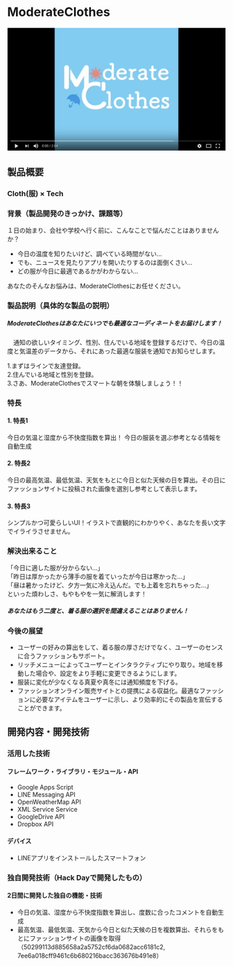 
# ModerateClothes

[![Product Name](thumbnail.png)](https://youtu.be/l51pYL7iX4g)

## 製品概要
### Cloth(服) × Tech

### 背景（製品開発のきっかけ、課題等）
１日の始まり、会社や学校へ行く前に、こんなことで悩んだことはありませんか？
- 今日の温度を知りたいけど、調べている時間がない…
- でも、ニュースを見たりアプリを開いたりするのは面倒くさい…
- どの服が今日に最適であるかがわからない…

あなたのそんなお悩みは、ModerateClothesにお任せください。

### 製品説明（具体的な製品の説明）
##### ModerateClothesはあなたにいつでも最適なコーディネートをお届けします！  

　通知の欲しいタイミング、性別、住んでいる地域を登録するだけで、今日の温度と気温差のデータから、それにあった最適な服装を通知でお知らせします。

1.まずはラインで友達登録。  
2.住んでいる地域と性別を登録。  
3.さあ、ModerateClothesでスマートな朝を体験しましょう！！

### 特長

#### 1. 特長1
今日の気温と湿度から不快度指数を算出！  今日の服装を選ぶ参考となる情報を自動生成

#### 2. 特長2
今日の最高気温、最低気温、天気をもとに今日と似た天候の日を算出。その日にファッションサイトに投稿された画像を選別し参考として表示します。

#### 3. 特長3
シンプルかつ可愛らしいUI！イラストで直観的にわかりやく、あなたを長い文字でイライラさせません。

### 解決出来ること
「今日に適した服が分からない…」  
「昨日は厚かったから薄手の服を着ていったが今日は寒かった…」  
「昼は暑かったけど、夕方一気に冷え込んだ。でも上着を忘れちゃった…」  
といった煩わしさ、もやもやを一気に解消します！  

##### あなたはもう二度と、着る服の選択を間違えることはありません！

### 今後の展望
- ユーザーの好みの算出をして、着る服の厚さだけでなく、ユーザーのセンスに合うファッションもサポート。
- リッチメニューによってユーザーとインタラクティブにやり取り。地域を移動した場合や、設定をより手軽に変更できるようにします。
- 服装に変化が少なくなる真夏や真冬には通知頻度を下げる。
- ファッションオンライン販売サイトとの提携による収益化。最適なファッションに必要なアイテムをユーザーに示し、より効率的にその製品を宣伝することができます。


## 開発内容・開発技術
### 活用した技術

#### フレームワーク・ライブラリ・モジュール・API
* Google Apps Script
* LINE Messaging API
* OpenWeatherMap API
* XML Service Service
* GoogleDrive API
* Dropbox API

#### デバイス
* LINEアプリをインストールしたスマートフォン


### 独自開発技術（Hack Dayで開発したもの）
#### 2日間に開発した独自の機能・技術
* 今日の気温、湿度から不快度指数を算出し、度数に合ったコメントを自動生成
* 最高気温、最低気温、天気から今日と似た天候の日を複数算出、それらをもとにファッションサイトの画像を取得（50299113d885658a2a5752cf6da0682acc6181c2, 7ee6a018cff9461c6b680216bacc363676b491e8）
